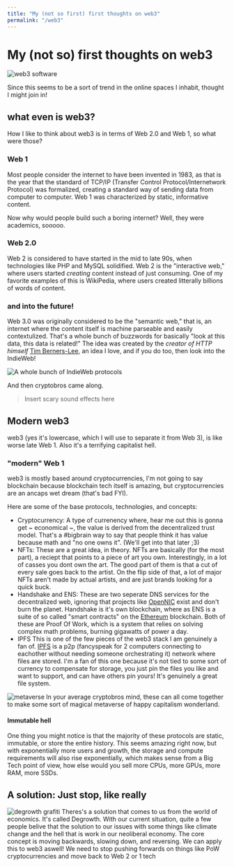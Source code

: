 ```yaml
---
title: "My (not so first) first thoughts on web3"
permalink: "/web3"
---
```

My (not so) first thoughts on web3
==================================

![web3 software](/static/web3.png)


Since this seems to be a sort of trend in the online spaces I inhabit, thought
I might join in!

what even is web3?
------------------ 

How I like to think about web3 is in terms of Web 2.0 and Web 1,
so what were those?

### Web 1

Most people consider the internet to have been invented in 1983, as that is the
year that the standard of TCP/IP (Transfer Control Protocol/Internetwork
Protocol) was formalized, creating a standard way of sending data from computer
to computer. Web 1 was characterized by static, informative content.

Now why would people build such a boring internet? Well, they were academics,
sooooo.

### Web 2.0

Web 2 is considered to have started in the mid to late 90s, when technologies
like PHP and MySQL solidified. Web 2 is the "interactive web," where users 
started _creating_ content instead of just consuming. One of my favorite
examples of this is WikiPedia, where users created litterally billions of words
of content.

### and into the future!

Web 3.0 was originally considered to be the "semantic web," that is, an internet 
where the content itself is machine parseable and easily contextulized. That's a
whole bunch of buzzwords for basically "look at this data, this data is
related!" The idea was created by the _creator of HTTP himself_ 
[Tim Berners-Lee](https://www.w3.org/People/Berners-Lee/), an idea I love, and
if you do too, then look into the IndieWeb!

![A whole bunch of IndieWeb protocols](/static/indie.png)

And then cryptobros came along. 

> Insert scary sound effects here

## Modern web3
web3 (yes it's lowercase, which I will use to separate it from Web 3), is like 
worse late Web 1. Also it's a terrifying capitalist hell. 

### "modern" Web 1
web3 is mostly based around cryptocurrencies, I'm not going to say blockchain
because blockchain tech itself is amazing, but cryptocurrencies are an ancaps
wet dream (that's bad FYI).

Here are some of the base protocols, technologies, and concepts:
- Cryptocurrency:
	A type of currenency where, hear me out this is gonna get ~ economical ~,
	the value is derived from the decentralized trust model. That's a #bigbrain
	way to say that people think it has value because math and "no one owns it".
	(We'll get into that later ;3)
- NFTs:
	These are a great idea, in theory. NFTs are basically (for the most part), a
	reciept that points to a piece of art you own. Interestingly, in a lot of 
	casses you dont own the art. The good part of them is that a cut of every
	sale goes back to the artist. On the flip side of that, a lot of major NFTs
	aren't made by actual artists, and are just brands looking for a quick buck.
- Handshake and ENS:
	These are two seperate DNS services for the decentralized web, ignoring that
	projects like [OpenNIC](https://opennic.org) exist and don't burn the
	planet. Handshake is it's own blockchain, where as ENS is a suite of so
	called "smart contracts" on the [Ethereum](https://ethereum.org) blockchain.
	Both of these are Proof Of Work, which is a system that relies on solving 
	complex math problems, burning gigawatts of power a day. 
- IPFS 
	This is one of the few pieces of the web3 stack I am genuinely a fan of.
	[IPFS](https://ipfs.io) is a p2p (fancyspeak for 2 computers connecting to 
	eachother without needing someone orchestrating it) network where files are
	stored. I'm a fan of this one because it's not tied to some sort of currency
	to compensate for storage, you just pin the files you like and want to 
	support, and can have others pin yours! It's genuinely a great file system.

![metaverse](/static/meta.png)
In your average cryptobros mind, these can all come together to make some sort
of magical metaverse of happy capitalism wonderland.
	
#### Immutable hell
One thing you might notice is that the majority of these protocols are static,
immutable, or store the entire history. This seems amazing right now, but with
exponentially more users and growth, the storage and compute requirements will
also rise exponentially, which makes sense from a Big Tech point of view, how
else would you sell more CPUs, more GPUs, more RAM, more SSDs. 

## A solution: Just stop, like really
![degrowth grafiti](/static/degrowth.png)
Theres's a solution that comes to us from the world of economics. It's called
Degrowth. With our current situation, quite a few people belive that the
solution to our issues with some things like climate change and the hell that is
work in our neoliberal economy. The core concept is moving backwards, slowing
down, and reversing. We can apply this to web3 aswell! We need to stop pushing
forwards on things like PoW cryptocurrencies and move back to Web 2 or 1 tech
